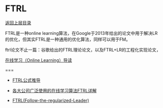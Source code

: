 # FTRL

[返回上层目录](../online-learning.md)




FTRL是一种online learning算法，在Google于2013年给出的论文中用于解决LR的优化，但其实FTRL是一种通用的优化算法，同样可以用于FM。

ftrl论文不止一篇：谷歌给出的FTRL理论论文，以及FTRL+LR的工程化实现论文，

[在线学习（Online Learning）导读](https://zhuanlan.zhihu.com/p/36410780)





===

* [FTRL公式推导](https://zhuanlan.zhihu.com/p/32694097)

* [各大公司广泛使用的在线学习算法FTRL详解](https://www.cnblogs.com/EE-NovRain/p/3810737.html)

* [FTRL(Follow-the-regularized-Leader)](https://zhuanlan.zhihu.com/p/61724627)

